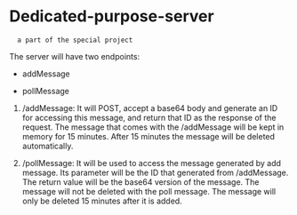 # Dedicated-purpose-server
      a part of the special project

The server will have two endpoints:

- addMessage

- pollMessage

1. /addMessage: It will POST, accept a base64 body and generate an ID for accessing this message, and return that ID as the response of the request. The message that comes with the /addMessage will be kept in memory for 15 minutes. After 15 minutes the message will be deleted automatically.


2. /pollMessage: It will be used to access the message generated by add message. Its parameter will be the ID that generated from /addMessage. The return value will be the base64 version of the message. The message will not be deleted with the poll message. The message will only be deleted 15 minutes after it is added.
